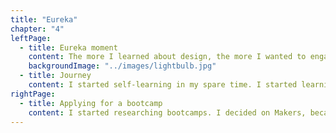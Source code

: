 ```yaml
---
title: "Eureka"
chapter: "4"
leftPage:
  - title: Eureka moment
    content: The more I learned about design, the more I wanted to engage in critical issues with design. I realised that the best way to do this was through combining design with software technology.
    backgroundImage: "../images/lightbulb.jpg"
  - title: Journey
    content: I started self-learning in my spare time. I started learning Python, and doing online courses. I quickly became obsessed with coding and even found myself dreaming in code. After 6 months I decided to make the big change….
rightPage:
  - title: Applying for a bootcamp
    content: I started researching bootcamps. I decided on Makers, because I resonated with their pedagogical approach of self-learning and collaboration. In order to be accepted I needed to learn Ruby. I found there was a lot of cross-over between Python so it was quite easy to learn. I was very excited when I learnt I was accepted. It was actually going to happen… I was going to become a software developer!
---
```


